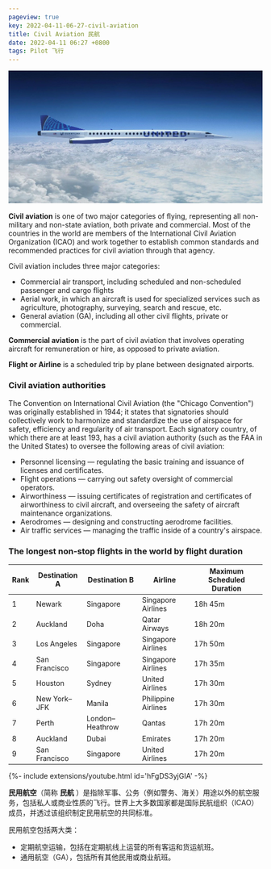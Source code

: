 ```yaml
---
pageview: true
key: 2022-04-11-06-27-civil-aviation
title: Civil Aviation 民航
date: 2022-04-11 06:27 +0800
tags: Pilot 飞行
---
```


![United](/assets/images/united.jpg)

**Civil aviation** is one of two major categories of flying, representing all non-military and non-state aviation, both private and commercial. Most of the countries in the world are members of the International Civil Aviation Organization (ICAO) and work together to establish common standards and recommended practices for civil aviation through that agency.

Civil aviation includes three major categories:

- Commercial air transport, including scheduled and non-scheduled passenger and cargo flights
- Aerial work, in which an aircraft is used for specialized services such as agriculture, photography, surveying, search and rescue, etc.
- General aviation (GA), including all other civil flights, private or commercial.

**Commercial aviation** is the part of civil aviation that involves operating aircraft for remuneration or hire, as opposed to private aviation.

**Flight or Airline** is a scheduled trip by plane between designated airports.

### Civil aviation authorities

The Convention on International Civil Aviation (the "Chicago Convention") was originally established in 1944; it states that signatories should collectively work to harmonize and standardize the use of airspace for safety, efficiency and regularity of air transport. Each signatory country, of which there are at least 193, has a civil aviation authority (such as the FAA in the United States) to oversee the following areas of civil aviation:

- Personnel licensing — regulating the basic training and issuance of licenses and certificates.
- Flight operations — carrying out safety oversight of commercial operators.
- Airworthiness — issuing certificates of registration and certificates of airworthiness to civil aircraft, and overseeing the safety of aircraft maintenance organizations.
- Aerodromes — designing and constructing aerodrome facilities.
- Air traffic services — managing the traffic inside of a country's airspace.

### The longest non-stop flights in the world by flight duration

| Rank | ﻿Destination A | Destination B   | Airline | Maximum Scheduled Duration |
|------|----------------|-----------------|--------------|-----------------------|
| 1    | Newark | Singapore       | Singapore Airlines  | 18h 45m |
| 2    | Auckland       | Doha | Qatar Airways       | 18h 20m |
| 3    | Los Angeles    | Singapore       | Singapore Airlines  | 17h 50m |
| 4    | San Francisco  | Singapore       | Singapore Airlines  | 17h 35m |
| 5    | Houston| Sydney  | United Airlines     | 17h 30m |
| 6    | New York–JFK   | Manila  | Philippine Airlines | 17h 30m |
| 7    | Perth  | London–Heathrow | Qantas   | 17h 20m |
| 8    | Auckland       | Dubai| Emirates | 17h 20m |
| 9    | San Francisco  | Singapore       | United Airlines     | 17h 20m |

<div>{%- include extensions/youtube.html id='hFgDS3yjGIA' -%}</div>

**民用航空**（简称 **民航** ）是指除军事、公务（例如警务、海关）用途以外的航空服务，包括私人或商业性质的飞行。世界上大多数国家都是国际民航组织（ICAO）成员，并透过该组织制定民用航空的共同标准。

民用航空包括两大类：

- 定期航空运输，包括在定期航线上运营的所有客运和货运航班。
- 通用航空（GA），包括所有其他民用或商业航班。



